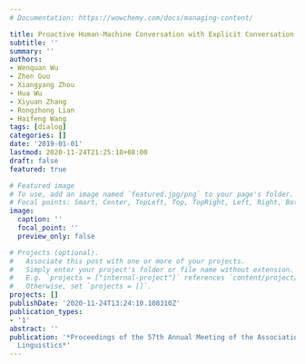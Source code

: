 ```yaml
---
# Documentation: https://wowchemy.com/docs/managing-content/

title: Proactive Human-Machine Conversation with Explicit Conversation Goal
subtitle: ''
summary: ''
authors:
- Wenquan Wu
- Zhen Guo
- Xiangyang Zhou
- Hua Wu
- Xiyuan Zhang
- Rongzhong Lian
- Haifeng Wang
tags: [dialog]
categories: []
date: '2019-01-01'
lastmod: 2020-11-24T21:25:18+08:00
draft: false
featured: true

# Featured image
# To use, add an image named `featured.jpg/png` to your page's folder.
# Focal points: Smart, Center, TopLeft, Top, TopRight, Left, Right, BottomLeft, Bottom, BottomRight.
image:
  caption: ''
  focal_point: ''
  preview_only: false

# Projects (optional).
#   Associate this post with one or more of your projects.
#   Simply enter your project's folder or file name without extension.
#   E.g. `projects = ["internal-project"]` references `content/project/deep-learning/index.md`.
#   Otherwise, set `projects = []`.
projects: []
publishDate: '2020-11-24T13:24:10.108310Z'
publication_types:
- '1'
abstract: ''
publication: '*Proceedings of the 57th Annual Meeting of the Association for Computational
  Linguistics*'
---
```

